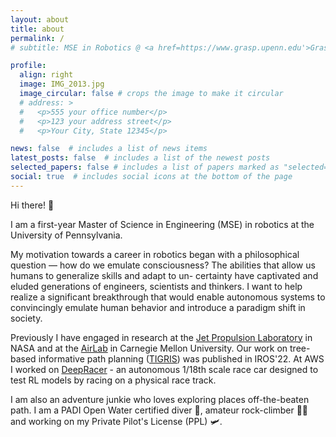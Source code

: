 ```yaml
---
layout: about
title: about
permalink: /
# subtitle: MSE in Robotics @ <a href=https://www.grasp.upenn.edu'>Grasp Lab, University of Pennsylvania</a>. Address. Contacts. Moto. Etc.

profile:
  align: right
  image: IMG_2013.jpg
  image_circular: false # crops the image to make it circular
  # address: >
  #   <p>555 your office number</p>
  #   <p>123 your address street</p>
  #   <p>Your City, State 12345</p>

news: false  # includes a list of news items
latest_posts: false  # includes a list of the newest posts
selected_papers: false # includes a list of papers marked as "selected={true}"
social: true  # includes social icons at the bottom of the page
---
```


Hi there! 👋

I am a first-year Master of Science in Engineering (MSE) in robotics at the University of Pennsylvania. 

My motivation towards a career in robotics began with a philosophical question — how do
we emulate consciousness? The abilities that allow us humans to generalize skills and adapt to un-
certainty have captivated and eluded generations of engineers, scientists and thinkers. I want to help
realize a significant breakthrough that would enable autonomous systems to convincingly emulate human behavior and introduce
a paradigm shift in society. 

Previously I have engaged in research at the [Jet Propulsion Laboratory](https://www.jpl.nasa.gov) in NASA and at the [AirLab](https://theairlab.org) in Carnegie Mellon University. Our work on tree-based informative path planning ([TIGRIS](https://arxiv.org/abs/2203.12830)) was published in IROS'22. At AWS I worked on [DeepRacer](https://aws.amazon.com/deepracer/) - an autonomous 1/18th scale race car designed to test RL models by racing on a physical race track. 

I am also an adventure junkie who loves exploring places off-the-beaten path. I am a PADI Open Water certified diver 🐠, amateur rock-climber 🧗‍♂️ and working on my Private Pilot's License (PPL) 🛩️. 
